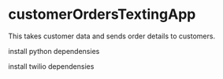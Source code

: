 # customerOrdersTextingApp
This takes customer data and sends order details to customers.

install python dependensies

install twilio dependensies
